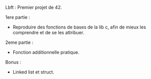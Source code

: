 Lbft : Premier projet de 42.

1ere partie :
- Reproduire des fonctions de bases de la lib c, afin de mieux les comprendre et de se les attribuer.
  
2eme partie :
- Fonction additionnelle pratique.
  
Bonus :
- Linked list et struct.

